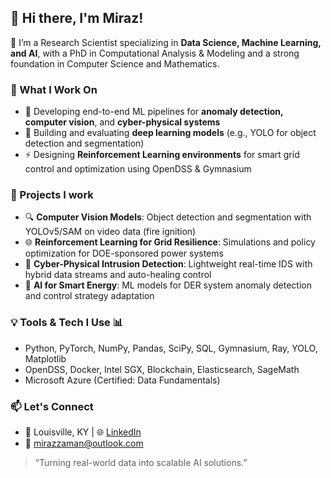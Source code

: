 ## 👋 Hi there, I'm Miraz!

🎯 I’m a Research Scientist specializing in **Data Science, Machine Learning, and AI**, with a PhD in Computational Analysis & Modeling and a strong foundation in Computer Science and Mathematics.

### 🔬 What I Work On
- 🔭 Developing end-to-end ML pipelines for **anomaly detection, computer vision**, and **cyber-physical systems**
- 🤖 Building and evaluating **deep learning models** (e.g., YOLO for object detection and segmentation)
- ⚡ Designing **Reinforcement Learning environments** for smart grid control and optimization using OpenDSS & Gymnasium

### 🚀 Projects I work
- 🔍 **Computer Vision Models**: Object detection and segmentation with YOLOv5/SAM on video data (fire ignition)
- 🌐 **Reinforcement Learning for Grid Resilience**: Simulations and policy optimization for DOE-sponsored power systems
- 🔐 **Cyber-Physical Intrusion Detection**: Lightweight real-time IDS with hybrid data streams and auto-healing control
- 🧠 **AI for Smart Energy**: ML models for DER system anomaly detection and control strategy adaptation

### 💡 Tools & Tech I Use 📊
- Python, PyTorch, NumPy, Pandas, SciPy, SQL, Gymnasium, Ray, YOLO, Matplotlib  
- OpenDSS, Docker, Intel SGX, Blockchain, Elasticsearch, SageMath  
- Microsoft Azure (Certified: Data Fundamentals)

### 📫 Let's Connect
- 📍 Louisville, KY | 🌐 [LinkedIn](https://www.linkedin.com/in/mirazzaman)  
- 📧 mirazzaman@outlook.com

> “Turning real-world data into scalable AI solutions.”


<!--
**zamanmiraz/zamanmiraz** is a ✨ _special_ ✨ repository because its `README.md` (this file) appears on your GitHub profile.

Here are some ideas to get you started:

- 🔭 I’m currently working on ...
- 🌱 I’m currently learning ...
- 👯 I’m looking to collaborate on ...
- 🤔 I’m looking for help with ...
- 💬 Ask me about ...
- 📫 How to reach me: ...
- 😄 Pronouns: ...
- ⚡ Fun fact: ...
-->
